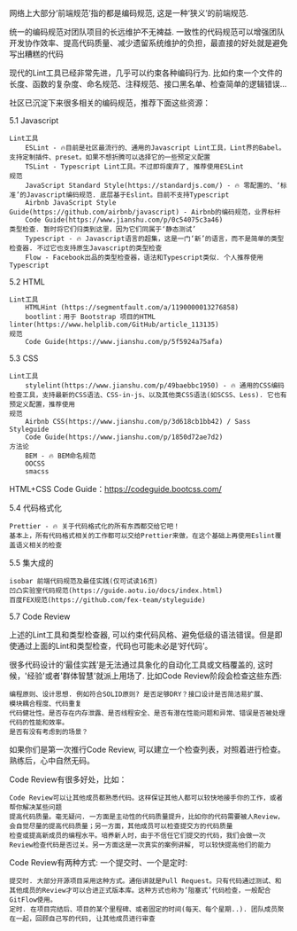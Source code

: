 
网络上大部分‘前端规范’指的都是编码规范, 这是一种‘狭义’的前端规范.

统一的编码规范对团队项目的长远维护不无裨益. 一致性的代码规范可以增强团队开发协作效率、提高代码质量、减少遗留系统维护的负担，最直接的好处就是避免写出糟糕的代码

现代的Lint工具已经非常先进，几乎可以约束各种编码行为. 比如约束一个文件的长度、函数的复杂度、命名规范、注释规范、接口黑名单、检查简单的逻辑错误...

社区已沉淀下来很多相关的编码规范，推荐下面这些资源：


5.1 Javascript

    Lint工具
        ESLint - 🔥目前是社区最流行的、通用的Javascript Lint工具，Lint界的Babel。支持定制插件、preset。如果不想折腾可以选择它的一些预定义配置
        TSLint - Typescript Lint工具。不过即将废弃了, 推荐使用ESLint
    规范
        JavaScript Standard Style(https://standardjs.com/) - 🔥 零配置的、‘标准’的Javascript编码规范. 底层基于Eslint。目前不支持Typescript
        Airbnb JavaScript Style Guide(https://github.com/airbnb/javascript) - Airbnb的编码规范，业界标杆
        Code Guide(https://www.jianshu.com/p/0c54075c3a46)
    类型检查. 暂时将它们归类到这里，因为它们同属于‘静态测试’
        Typescript - 🔥 Javascript语言的超集，这是一门‘新’的语言，而不是简单的类型检查器. 不过它也支持原生Javascript的类型检查
        Flow - Facebook出品的类型检查器，语法和Typescript类似. 个人推荐使用Typescript
        
5.2 HTML

    Lint工具
        HTMLHint (https://segmentfault.com/a/1190000013276858)
        bootlint：用于 Bootstrap 项目的HTML linter(https://www.helplib.com/GitHub/article_113135)
    规范
        Code Guide(https://www.jianshu.com/p/5f5924a75afa)

5.3 CSS

    Lint工具
        stylelint(https://www.jianshu.com/p/49baebbc1950) - 🔥 通用的CSS编码检查工具，支持最新的CSS语法、CSS-in-js、以及其他类CSS语法(如SCSS、Less). 它也有预定义配置，推荐使用
    规范
        Airbnb CSS(https://www.jianshu.com/p/3d618cb1bb42) / Sass Styleguide
        Code Guide(https://www.jianshu.com/p/1850d72ae7d2)
    方法论
        BEM - 🔥 BEM命名规范
        OOCSS
        smacss
        
HTML+CSS Code Guide：https://codeguide.bootcss.com/


5.4 代码格式化

    Prettier - 🔥 关于代码格式化的所有东西都交给它吧！
    基本上，所有代码格式相关的工作都可以交给Prettier来做，在这个基础上再使用Eslint覆盖语义相关的检查

5.5 集大成的

    isobar 前端代码规范及最佳实践(仅可试读16页)
    凹凸实验室代码规范(https://guide.aotu.io/docs/index.html)
    百度FEX规范(https://github.com/fex-team/styleguide)


5.7 Code Review

上述的Lint工具和类型检查器, 可以约束代码风格、避免低级的语法错误。但是即使通过上面的Lint和类型检查，代码也可能未必是‘好代码’。

很多代码设计的‘最佳实践’是无法通过具象化的自动化工具或文档覆盖的, 这时候，'经验'或者'群体智慧'就派上用场了. 比如Code Review阶段会检查这些东西:

    编程原则、设计思想. 例如符合SOLID原则? 是否足够DRY？接口设计是否简洁易扩展、
    模块耦合程度、代码重复
    代码健壮性。是否存在内存泄露、是否线程安全、是否有潜在性能问题和异常、错误是否被处理
    代码的性能和效率。
    是否有没有考虑到的场景？

如果你们是第一次推行Code Review, 可以建立一个检查列表，对照着进行检查。熟练后，心中自然无码。

Code Review有很多好处，比如：

    Code Review可以让其他成员都熟悉代码。这样保证其他人都可以较快地接手你的工作，或者帮你解决某些问题
    提高代码质量。毫无疑问. 一方面是主动性的代码质量提升，比如你的代码需要被人Review，会自觉尽量的提高代码质量；另一方面，其他成员可以检查提交方的代码质量
    检查或提高新成员的编程水平。培养新人时，由于不信任它们提交的代码，我们会做一次Review检查代码是否过关。另一方面这是一次真实的案例讲解, 可以较快提高他们的能力

Code Review有两种方式: 一个提交时、一个是定时:

    提交时. 大部分开源项目采用这种方式。通俗讲就是Pull Request。只有代码通过测试、和其他成员的Review才可以合进正式版本库。这种方式也称为‘阻塞式’代码检查，一般配合GitFlow使用。
    定时. 在项目完结后、项目的某个里程碑、或者固定的时间(每天、每个星期..). 团队成员聚在一起，回顾自己写的代码, 让其他成员进行审查

